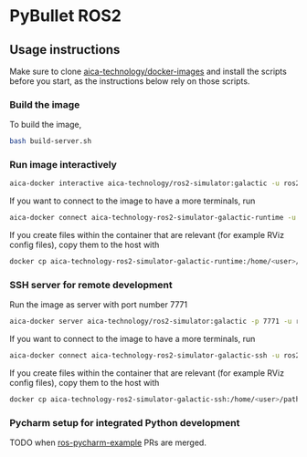 # PyBullet ROS2

## Usage instructions

Make sure to clone [aica-technology/docker-images](https://github.com/aica-technology/docker-images) and install the
scripts before you start, as the instructions below rely on those scripts.

### Build the image

To build the image,

```bash
bash build-server.sh
```

### Run image interactively

```bash
aica-docker interactive aica-technology/ros2-simulator:galactic -u ros2
```

If you want to connect to the image to have a more terminals, run

```bash
aica-docker connect aica-technology-ros2-simulator-galactic-runtime -u ros2
```

If you create files within the container that are relevant (for example RViz config files), copy them to the host with

```bash
docker cp aica-technology-ros2-simulator-galactic-runtime:/home/<user>/path/within/container/ /host/path/target
```

### SSH server for remote development

Run the image as server with port number 7771

```bash
aica-docker server aica-technology/ros2-simulator:galactic -p 7771 -u ros2
```

If you want to connect to the image to have a more terminals, run

```bash
aica-docker connect aica-technology-ros2-simulator-galactic-ssh -u ros2
```

If you create files within the container that are relevant (for example RViz config files), copy them to the host with

```bash
docker cp aica-technology-ros2-simulator-galactic-ssh:/home/<user>/path/within/container/ /host/path/target
```

### Pycharm setup for integrated Python development

TODO when [ros-pycharm-example](https://github.com/domire8/ros-pycharm-example) PRs are merged.
